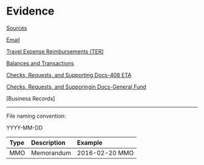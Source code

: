 # Evidence

[Sources](https://oakstreetfalls.github.io/Evidence/Sources)

[Email](https://oakstreetfalls.github.io/Evidence/Email/about.html)

[Travel Expense Reimbursements (TER)](https://github.com/oakstreetfalls/oakstreetfalls.github.io/tree/master/Evidence/Travel%20Expense%20Reimbursements)

[Balances and Transactions](https://github.com/oakstreetfalls/oakstreetfalls.github.io/tree/master/Evidence/Balances%20and%20Registers)

[Checks, Requests, and Supporting Docs-408 ETA](https://github.com/oakstreetfalls/oakstreetfalls.github.io/tree/master/Evidence/Checking-408%20ETA)

[Checks, Requests, and Supporingin Docs-General Fund](https://github.com/oakstreetfalls/oakstreetfalls.github.io/tree/master/Evidence/Checking-General%20Fund)

[Business Records]

___

File naming convention:

YYYY-MM-DD <type> <rest-of-name>
  
| Type    | Description   | Example |
|:---     | :---          | :--     |
| MMO     | Memorandum    | 2016-02-20 MMO <author> <title> |
| RPT     | Report        | |
| PKS     | Packing Slip  | |
| INV     | Invoice | |
| CRQ     | Check Request | |
| CRT     | Check Receipt | |
| CSB     | Check Stub | |
| Check   | Check Image | 
